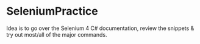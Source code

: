 # SeleniumPractice
Idea is to go over the Selenium 4 C# documentation, review the snippets & try out most/all of the major commands.

